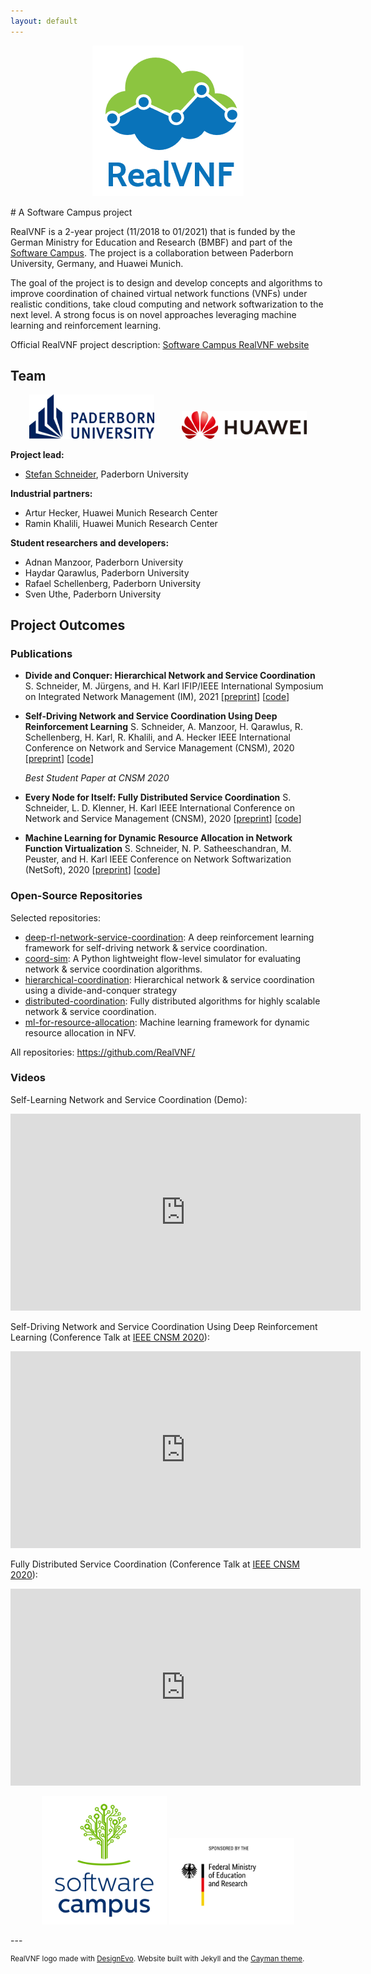 ```yaml
---
layout: default
---
```


<script src="https://kit.fontawesome.com/cd408a8b63.js" crossorigin="anonymous"></script>
<p align="center"><img src="assets/realvnf_logo.png"/></p>
# A Software Campus project

RealVNF is a 2-year project (11/2018 to 01/2021) that is funded by the German Ministry for Education and Research (BMBF) and part of the [Software Campus](https://www.softwarecampus.de/en/). The project is a collaboration between Paderborn University, Germany, and Huawei Munich.

The goal of the project is to design and develop concepts and algorithms to improve coordination of chained virtual network functions (VNFs) under realistic conditions, take cloud computing and network softwarization to the next level. A strong focus is on novel approaches leveraging machine learning and reinforcement learning.

Official RealVNF project description: [Software Campus RealVNF website](https://softwarecampus.de/en/project/realvnf-improved-coordination-of-chained-vnfs-under-realistic-conditions/)

## Team

<p align="center">
	<img src="assets/upb.png" width="200" hspace="20"/>
	<img src="assets/huawei_horizontal.png" width="200" hspace="20"/>
</p>

**Project lead:** 

* [Stefan Schneider](https://stefanbschneider.github.io), Paderborn University

**Industrial partners:**

* Artur Hecker, Huawei Munich Research Center
* Ramin Khalili, Huawei Munich Research Center

**Student researchers and developers:**

* Adnan Manzoor, Paderborn University
* Haydar Qarawlus, Paderborn University
* Rafael Schellenberg, Paderborn University
* Sven Uthe, Paderborn University

## Project Outcomes

### Publications

* **Divide and Conquer: Hierarchical Network and Service Coordination**
  S. Schneider, M. Jürgens, and H. Karl
  IFIP/IEEE International Symposium on Integrated Network Management (IM), 2021 [[preprint](https://ris.uni-paderborn.de/download/20693/20694/preprint_with_header.pdf)] [[code](https://github.com/CN-UPB/hierarchical-coordination)]         	    
  
* **Self-Driving Network and Service Coordination Using Deep Reinforcement Learning**
  S. Schneider, A. Manzoor, H. Qarawlus, R. Schellenberg, H. Karl, R. Khalili, and A. Hecker
  IEEE International Conference on Network and Service Management (CNSM), 2020 [[preprint](https://ris.uni-paderborn.de/record/19609)] [[code](https://github.com/RealVNF/deep-rl-network-service-coordination)]
  
  <i class="fas fa-award"></i> *Best Student Paper at CNSM 2020*
  
* **Every Node for Itself: Fully Distributed Service Coordination**
  S. Schneider, L. D. Klenner, H. Karl
  IEEE International Conference on Network and Service Management (CNSM), 2020 [[preprint](https://ris.uni-paderborn.de/record/19607)] [[code](https://github.com/CN-UPB/distributed-coordination)]
  
* **Machine Learning for Dynamic Resource Allocation in Network Function Virtualization**
  S. Schneider, N. P. Satheeschandran, M. Peuster, and H. Karl
  IEEE Conference on Network Softwarization (NetSoft), 2020 [[preprint](https://ris.uni-paderborn.de/record/16219)] [[code](https://github.com/CN-UPB/ml-for-resource-allocation)]            

### Open-Source Repositories

Selected repositories:

* [deep-rl-network-service-coordination](https://github.com/RealVNF/deep-rl-network-service-coordination): A deep reinforcement learning framework for self-driving network & service coordination.
* [coord-sim](https://github.com/RealVNF/coord-sim): A Python lightweight flow-level simulator for evaluating network & service coordination algorithms.
* [hierarchical-coordination](https://github.com/CN-UPB/hierarchical-coordination): Hierarchical network & service coordination using a divide-and-conquer strategy
* [distributed-coordination](https://github.com/CN-UPB/distributed-coordination): Fully distributed algorithms for highly scalable network & service coordination.
* [ml-for-resource-allocation](https://github.com/CN-UPB/ml-for-resource-allocation): Machine learning framework for dynamic resource allocation in NFV.

All repositories: https://github.com/RealVNF/

### Videos

Self-Learning Network and Service Coordination (Demo):
<iframe width="560" height="315" src="https://www.youtube-nocookie.com/embed/Y30V7M5FabA" frameborder="0" allow="accelerometer; autoplay; clipboard-write; encrypted-media; gyroscope; picture-in-picture" allowfullscreen></iframe>

Self-Driving Network and Service Coordination Using Deep Reinforcement Learning (Conference Talk at [IEEE CNSM 2020](http://www.cnsm-conf.org/2020/)):

<iframe width="560" height="315" src="https://www.youtube-nocookie.com/embed/aOf08uCDNO8" frameborder="0" allow="accelerometer; autoplay; clipboard-write; encrypted-media; gyroscope; picture-in-picture" allowfullscreen></iframe>

Fully Distributed Service Coordination (Conference Talk at [IEEE CNSM 2020](http://www.cnsm-conf.org/2020/)):

<iframe width="560" height="315" src="https://www.youtube-nocookie.com/embed/rKJoJUte-Hk" frameborder="0" allow="accelerometer; autoplay; clipboard-write; encrypted-media; gyroscope; picture-in-picture" allowfullscreen></iframe>

<p align="center">
	<img src="assets/software_campus.png" width="200"/>
	<img src="assets/BMBF_sponsored_by.jpg" width="200"/>
</p>
---

<sup>RealVNF logo made with [DesignEvo](https://www.designevo.com/en/). Website built with Jekyll and the [Cayman theme](https://github.com/pages-themes/cayman).</sup>

